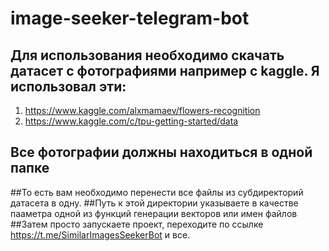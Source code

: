 # image-seeker-telegram-bot
## Для использования необходимо скачать датасет с фотографиями например с kaggle. Я использовал эти:
  1.	https://www.kaggle.com/alxmamaev/flowers-recognition
  2.	https://www.kaggle.com/c/tpu-getting-started/data

## **Все фотографии должны находиться в одной папке**
##То есть вам необходимо перенести все файлы из субдиректорий датасета в одну. 
##Путь к этой директории указываете в качестве пааметра одной из функций генерации векторов или имен файлов
##Затем просто запускаете проект, переходите по ссылке https://t.me/SimilarImagesSeekerBot и все.
